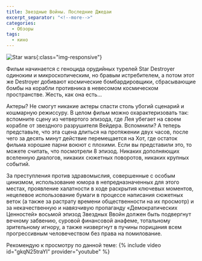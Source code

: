 ```yaml
---
title: Звездные Войны. Последние Джедаи
excerpt_separator: "<!--more-->"
categories:
  - Обзоры
tags:
  - кино
---
```


![Star wars](/blog/assets/images/starwars-8.jpg){:class="img-responsive"}

Фильм начинается с геноцида орудийных турелей Star Destroyer одиноким и микроскопическим, но бравым истребителем, а потом этот же Destroyer добивают космические бомбардировщики, сбрасывающие бомбы на корабли противника в невесомом космическом пространстве. Жесть, как она есть...

Актеры? Не смогут никакие актеры спасти столь убогий сценарий и кошмарную режиссуру. В целом фильм можно охарактеризовать так: вспомните сцену из четвертого эпизода, где Лея убегает на своем корабле от звездного разрушителя Вейдера. Вспомнили? А теперь представьте, что эта сцена длиться на протяжении двух часов, после чего за десять минут действие перемещается на Хот, где остаток фильма хорошие парни воюют с плохими. Если вы представили это, то можете считать, что посмотрели 8 эпизод. Никаких дополняющих вселенную диалогов, никаких сюжетных поворотов, никаких крупных событий.

За преступления против здравомыслия, совершенные с особым цинизмом, использование юмора в непредназначенных для этого местах, проявление халатности в ходе раскрытия ключевых моментов, нецелевое использование бумаги в процессе написания сюжетных веток (а также за растрату времени общественности на их просмотр) и за некачественную и навязчивую пропаганду «Демократических Ценностей» восьмой эпизод Звездных Ввойн должен быть подвергнут вечному забвению, суровой финансовой анафеме, тотальному зрительному игнору, а также низвергнут в пучины порицания всем прогрессивным человечеством без права на помилование.

Рекомендую к просмотру по данной теме:
{% include video id="gkqN25traYI" provider="youtube" %}